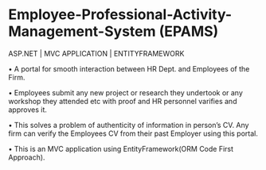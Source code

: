# Employee-Professional-Activity-Management-System (EPAMS)
ASP.NET | MVC APPLICATION | ENTITYFRAMEWORK 

• A portal for smooth interaction between HR Dept. and Employees of the Firm.

• Employees submit any new project or research they undertook or any workshop they attended etc with proof and HR personnel
varifies and approves it.

• This solves a problem of authenticity of information in person’s CV. Any firm can verify the Employees CV from their past Employer
using this portal.

• This is an MVC application using EntityFramework(ORM Code First Approach).
